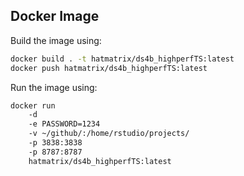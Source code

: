 ## Docker Image

Build the image using:

```sh
docker build . -t hatmatrix/ds4b_highperfTS:latest
docker push hatmatrix/ds4b_highperfTS:latest
```

Run the image using:

```sh
docker run 
    -d 
    -e PASSWORD=1234 
    -v ~/github/:/home/rstudio/projects/ 
    -p 3838:3838 
    -p 8787:8787 
    hatmatrix/ds4b_highperfTS:latest
```
